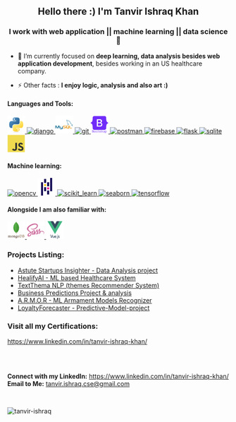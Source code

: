 <h2 align="center">Hello there :) I'm Tanvir Ishraq Khan</h2>
 <!-- style="font-family:Georgia" -->
<h3 align="center">I work with web application || machine learning || data science 👋</h3>

- 🌱 I’m currently focused on **deep learning, data analysis besides web application development**, besides working in an US healthcare company.

- ⚡ Other facts : **I enjoy logic, analysis and also art :)**

#### Languages and Tools:
<p align="left"> 
<a href="https://www.python.org" target="_blank" rel="noreferrer"> <img src="https://raw.githubusercontent.com/devicons/devicon/master/icons/python/python-original.svg" alt="python" width="40" height="40"/> </a>
<a href="https://www.djangoproject.com/" target="_blank" rel="noreferrer"> <img src="https://cdn.worldvectorlogo.com/logos/django.svg" alt="django" width="40" height="40"/> </a> 
 <a href="https://www.mysql.com/" target="_blank" rel="noreferrer"> <img src="https://raw.githubusercontent.com/devicons/devicon/master/icons/mysql/mysql-original-wordmark.svg" alt="mysql" width="40" height="40"/> </a> 
 <a href="https://git-scm.com/" target="_blank" rel="noreferrer"> <img src="https://www.vectorlogo.zone/logos/git-scm/git-scm-icon.svg" alt="git" width="40" height="40"/> </a>
<a href="https://getbootstrap.com" target="_blank" rel="noreferrer"> <img src="https://raw.githubusercontent.com/devicons/devicon/master/icons/bootstrap/bootstrap-plain-wordmark.svg" alt="bootstrap" width="40" height="40"/> </a>
<a href="https://postman.com" target="_blank" rel="noreferrer"> <img src="https://www.vectorlogo.zone/logos/getpostman/getpostman-icon.svg" alt="postman" width="40" height="40"/> </a>
<a href="https://firebase.google.com/" target="_blank" rel="noreferrer"> <img src="https://www.vectorlogo.zone/logos/firebase/firebase-icon.svg" alt="firebase" width="40" height="40"/> </a> <a href="https://flask.palletsprojects.com/" target="_blank" rel="noreferrer"> <img src="https://www.vectorlogo.zone/logos/pocoo_flask/pocoo_flask-icon.svg" alt="flask" width="40" height="40"/> </a>  <a href="https://www.sqlite.org/" target="_blank" rel="noreferrer"> <img src="https://www.vectorlogo.zone/logos/sqlite/sqlite-icon.svg" alt="sqlite" width="40" height="40"/> </a> 
 <a href="https://developer.mozilla.org/en-US/docs/Web/JavaScript" target="_blank" rel="noreferrer"> <img src="https://raw.githubusercontent.com/devicons/devicon/master/icons/javascript/javascript-original.svg" alt="javascript" width="40" height="40"/> </a>
</p>

#### Machine learning:
<p align="left"> <a href="https://opencv.org/" target="_blank" rel="noreferrer"> <img src="https://www.vectorlogo.zone/logos/opencv/opencv-icon.svg" alt="opencv" width="40" height="40"/> </a> <a href="https://pandas.pydata.org/" target="_blank" rel="noreferrer"> <img src="https://raw.githubusercontent.com/devicons/devicon/2ae2a900d2f041da66e950e4d48052658d850630/icons/pandas/pandas-original.svg" alt="pandas" width="40" height="40"/> </a> <a href="https://scikit-learn.org/" target="_blank" rel="noreferrer"> <img src="https://upload.wikimedia.org/wikipedia/commons/0/05/Scikit_learn_logo_small.svg" alt="scikit_learn" width="40" height="40"/> </a> <a href="https://seaborn.pydata.org/" target="_blank" rel="noreferrer"> <img src="https://seaborn.pydata.org/_images/logo-mark-lightbg.svg" alt="seaborn" width="40" height="40"/> </a> <a href="https://www.tensorflow.org" target="_blank" rel="noreferrer"> <img src="https://www.vectorlogo.zone/logos/tensorflow/tensorflow-icon.svg" alt="tensorflow" width="40" height="40"/> </a> 
</p> 

#### Alongside I am also familiar with:
<p align="left"> <a href="https://babeljs.io/" target="_blank" rel="noreferrer"> 
 <a href="https://www.mongodb.com/" target="_blank" rel="noreferrer"> <img src="https://raw.githubusercontent.com/devicons/devicon/master/icons/mongodb/mongodb-original-wordmark.svg" alt="mongodb" width="40" height="40"/> </a> 
 <a href="https://sass-lang.com" target="_blank" rel="noreferrer"> <img src="https://raw.githubusercontent.com/devicons/devicon/master/icons/sass/sass-original.svg" alt="sass" width="40" height="40"/> </a> <a href="https://vuejs.org/" target="_blank" rel="noreferrer"> <img src="https://raw.githubusercontent.com/devicons/devicon/master/icons/vuejs/vuejs-original-wordmark.svg" alt="vuejs" width="40" height="40"/> </a> </p>

### Projects Listing: 
* [Astute Startups Insighter - Data Analysis project](https://github.com/tanvir-ishraq/Astute-Startups-Insighter-ASI-Data-Science)
* [HealifyAI - ML based Healthcare System ](https://github.com/tanvir-ishraq/HealifyAI--LLM-based-Healthcare-System) 
* [TextThema NLP (themes Recommender System)](https://github.com/tanvir-ishraq/TextThema-Multi-Classifier)
* [Business Predictions Project & analysis](https://github.com/tanvir-ishraq/business-predictions-project-and-analysis)
* [A.R.M.O.R -  ML Armament Models Recognizer](https://github.com/tanvir-ishraq/A.R.M.O.R-Armament-Models-Recognizer)
* [LoyaltyForecaster - Predictive-Model-project](https://github.com/tanvir-ishraq/LoyaltyForecaster--Predictive-Model-project)

### Visit all my Certifications:
https://www.linkedin.com/in/tanvir-ishraq-khan/

<br> <br>

**Connect with my LinkedIn:** https://www.linkedin.com/in/tanvir-ishraq-khan/ <br>
**Email to Me:** tanvir.ishraq.cse@gmail.com


<br>


 <p><img align="left" src="https://github-readme-stats.vercel.app/api/top-langs?username=tanvir-ishraq&show_icons=true&locale=en&layout=compact" alt="tanvir-ishraq" /></p>






<!--
- 🔭 I’m currently working on ...
- 🌱 I’m currently learning ...
- 👯 I’m looking to collaborate on ...
- 🤔 I’m looking for help with ...
- 💬 Ask me about ...
- 📫 How to reach me: ...
- ⚡ Fun fact: ...
-->
